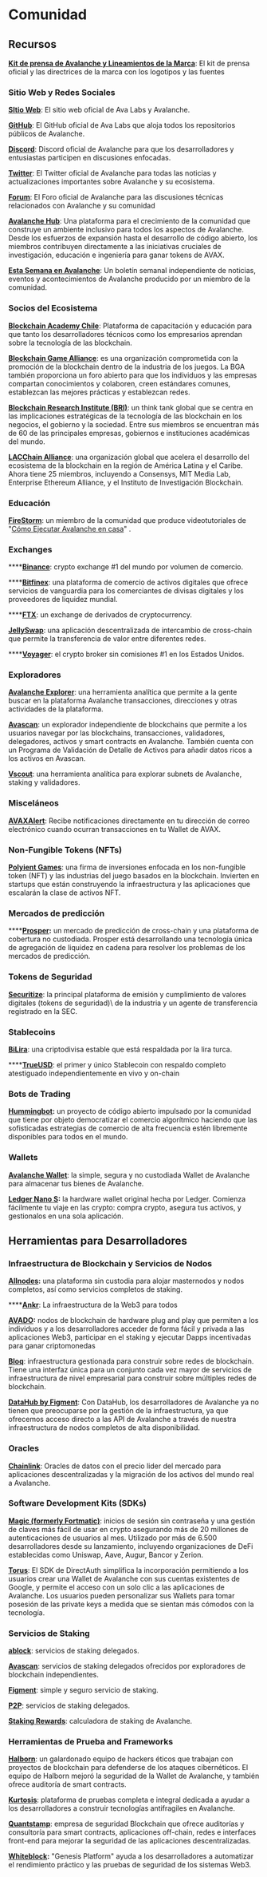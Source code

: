 # Comunidad


## Recursos

[**Kit de prensa de Avalanche y Lineamientos de la Marca**](https://support.avalabs.org/en/articles/4132288-ava-labs-and-avalanche-press-kit-and-brand-assets): El kit de prensa oficial y las directrices de la marca con los logotipos y las fuentes

### Sitio Web y Redes Sociales

[**SItio Web**](https://avax.network): El sitio web oficial de Ava Labs y Avalanche.

[**GitHub**](https://github.com/ava-labs): El GitHub oficial de Ava Labs que aloja todos los repositorios públicos de Avalanche.

[**Discord**](https://chat.avax.network): Discord oficial de Avalanche para que los desarrolladores y entusiastas participen en discusiones enfocadas.

[**Twitter**](https://twitter.com/avalancheavax): El Twitter oficial de Avalanche para todas las noticias y actualizaciones importantes sobre Avalanche y su ecosistema.

[**Forum**](https://forum.avax.network): El Foro oficial de Avalanche para las discusiones técnicas relacionados con Avalanche y su comunidad

[**Avalanche Hub**](https://community.avax.network/accounts/login/?next=/): Una plataforma para el crecimiento de la comunidad que construye un ambiente inclusivo para todos los aspectos de Avalanche. Desde los esfuerzos de expansión hasta el desarrollo de código abierto, los miembros contribuyen directamente a las iniciativas cruciales de investigación, educación e ingeniería para ganar tokens de AVAX.

[**Esta Semana en Avalanche**](https://weavax.substack.com/): Un boletín semanal independiente de noticias, eventos y acontecimientos de Avalanche producido por un miembro de la comunidad.

### Socios del Ecosistema

[**Blockchain Academy Chile**](https://www.blockchainacademy.cl/): Plataforma de capacitación y educación para que tanto los desarrolladores técnicos como los empresarios aprendan sobre la tecnología de las blockchain.

[**Blockchain Game Alliance**](https://blockchaingamealliance.org/): es una organización comprometida con la promoción de la blockchain dentro de la industria de los juegos. La BGA también proporciona un foro abierto para que los individuos y las empresas compartan conocimientos y colaboren, creen estándares comunes, establezcan las mejores prácticas y establezcan redes.

[**Blockchain Research Institute \(BRI\)**](https://www.blockchainresearchinstitute.org/): un think tank global que se centra en las implicaciones estratégicas de la tecnología de las blockchain en los negocios, el gobierno y la sociedad. Entre sus miembros se encuentran más de 60 de las principales empresas, gobiernos e instituciones académicas del mundo.

[**LACChain Alliance**](https://www.lacchain.net/home#/alliance): una organización global que acelera el desarrollo del ecosistema de la blockchain en la región de América Latina y el Caribe. Ahora tiene 25 miembros, incluyendo a Consensys, MIT Media Lab, Enterprise Ethereum Alliance, y el Instituto de Investigación Blockchain.

### Educación

[**FireStorm**](https://www.youtube.com/channel/UC96iC-a7Ekk6GdaYhQ_mI-w): un miembro de la comunidad que produce videotutoriales de "[Cómo Ejecutar Avalanche en casa](https://www.youtube.com/watch?v=kyHiLcw4Qg0&list=PLRjGGVtaMdsvR3OChEp4862V6fQyPYJ7T)" .

### Exchanges

\*\*\*\*[**Binance**](https://www.binance.com): crypto exchange \#1 del mundo  por volumen de comercio.

\*\*\*\*[**Bitfinex**](https://www.bitfinex.com): una plataforma de comercio de activos digitales que ofrece servicios de vanguardia para los comerciantes de divisas digitales y los proveedores de liquidez mundial.

\*\*\*\*[**FTX**](https://ftx.com): un exchange de derivados de cryptocurrency.

[**JellySwap**](https://jelly.market/): una aplicación descentralizada de intercambio de cross-chain que permite la transferencia de valor entre diferentes redes.

\*\*\*\*[**Voyager**](https://www.investvoyager.com): el crypto broker sin comisiones \#1 en los Estados Unidos.

### Exploradores

[**Avalanche Explorer**](https://explorer.avax.network): una herramienta analítica que permite a la gente buscar en la plataforma Avalanche transacciones, direcciones y otras actividades de la plataforma.

[**Avascan**](https://github.com/ava-labs/avalanche-docs/tree/94d2e4aeddbf91f89b830f9b44b4aa60089ac755/learn/www.avascan.info): un explorador independiente de blockchains que permite a los usuarios navegar por las blockchains, transacciones, validadores, delegadores, activos y smart contracts en Avalanche. También cuenta con un Programa de Validación de Detalle de Activos para añadir datos ricos a los activos en Avascan.

[**Vscout**](https://vscout.io): una herramienta analítica para explorar subnets de Avalanche, staking y validadores.

### Misceláneos

[**AVAXAlert**](https://avaxalert.com): Recibe notificaciones directamente en tu dirección de correo electrónico cuando ocurran transacciones en tu Wallet de AVAX.

### Non-Fungible Tokens \(NFTs\)

[**Polyient Games**](https://www.polyient.games): una firma de inversiones enfocada en  los non-fungible token \(NFT\) y las industrias del juego basados en la blockchain. Invierten en startups que están construyendo la infraestructura y las aplicaciones que escalarán la clase de activos NFT.

### **Mercados de predicción**

\*\*\*\*[**Prosper**](https://prosper.so/)**:** un mercado de predicción de cross-chain y una plataforma de cobertura no custodiada. Prosper está desarrollando una tecnología única de agregación de liquidez en cadena para resolver los problemas de los mercados de predicción.

### Tokens de Seguridad

[**Securitize**](https://www.securitize.io/): la principal plataforma de emisión y cumplimiento de valores digitales \(tokens de seguridad)\ de la industria y un agente de transferencia registrado en la SEC.

### Stablecoins

[**BiLira**](https://www.bilira.co): una criptodivisa estable que está respaldada por la lira turca.

\*\*\*\*[**TrueUSD**](https://www.trusttoken.com): el primer y único Stablecoin con respaldo completo atestiguado independientemente en vivo y on-chain

### Bots de Trading

[**Hummingbot**](https://hummingbot.io/)**:** un proyecto de código abierto impulsado por la comunidad que tiene por objeto democratizar el comercio algorítmico haciendo que las sofisticadas estrategias de comercio de alta frecuencia estén libremente disponibles para todos en el mundo.

### Wallets

[**Avalanche Wallet**](https://wallet.avax.network): la simple, segura y no custodiada Wallet de Avalanche para almacenar tus bienes de Avalanche.

[**Ledger Nano S**](https://shop.ledger.com/products/ledger-nano-s)**:** la hardware wallet original hecha por Ledger. Comienza fácilmente tu viaje en las crypto: compra crypto, asegura tus activos, y gestionalos en una sola aplicación.

## Herramientas para Desarrolladores

### Infraestructura de Blockchain y Servicios de Nodos

[**Allnodes**](https://www.allnodes.com)**:** una plataforma sin custodia para alojar masternodos y nodos completos, así como servicios completos de staking.

\*\*\*\*[**Ankr**](https://www.ankr.com): La infraestructura de la Web3 para todos

[**AVADO**](https://ava.do/)**:** nodos de blockchain de hardware plug and play que permiten a los individuos y a los desarrolladores acceder de forma fácil y privada a las aplicaciones Web3, participar en el staking y ejecutar Dapps incentivadas para ganar criptomonedas

[**Bloq**](https://www.bloq.com): infraestructura gestionada para construir sobre redes de blockchain. Tiene una interfaz única para un conjunto cada vez mayor de servicios de infraestructura de nivel empresarial para construir sobre múltiples redes de blockchain.

[**DataHub by Figment**](https://figment.io/datahub/avalanche/): Con DataHub, los desarrolladores de Avalanche ya no tienen que preocuparse por la gestión de la infraestructura, ya que ofrecemos acceso directo a las API de Avalanche a través de nuestra infraestructura de nodos completos de alta disponibilidad.

### Oracles

[**Chainlink**](https://chain.link/): Oracles de datos con el precio lider del mercado para aplicaciones descentralizadas y la migración de los activos del mundo real a Avalanche.

### Software Development Kits \(SDKs\)

[**Magic \(formerly Fortmatic\)**](https://magic.link/): inicios de sesión sin contraseña y una gestión de claves más fácil de usar en crypto asegurando más de 20 millones de autenticaciones de usuarios al mes. Utilizado por más de 6.500 desarrolladores desde su lanzamiento, incluyendo organizaciones de DeFi establecidas como Uniswap, Aave, Augur, Bancor y Zerion.

[**Torus**](https://tor.us/): El SDK de DirectAuth simplifica la incorporación permitiendo a los usuarios crear una Wallet de Avalanche con sus cuentas existentes de Google, y permite el acceso con un solo clic a las aplicaciones de Avalanche. Los usuarios pueden personalizar sus Wallets para tomar posesión de las private keys a medida que se sientan más cómodos con la tecnología.

### Servicios de Staking 

[**ablock**](https://ablock.io/avalanche): servicios de staking delegados.

[**Avascan**](https://blog.avascan.info/2020-10-14-avascan-validators-october-2020.html): servicios de staking delegados ofrecidos por exploradores de blockchain independientes.

[**Figment**](https://figment.io/): simple y seguro servicio de staking.

[**P2P**](https://p2p.org/avalanche): servicios de staking delegados.

[**Staking Rewards**](https://www.stakingrewards.com/earn/avalanche): calculadora de staking de Avalanche.

### Herramientas de Prueba and Frameworks

[**Halborn**](https://halborn.com/): un galardonado equipo de hackers éticos que trabajan con proyectos de blockchain para defenderse de los ataques cibernéticos. El equipo de Halborn mejoró la seguridad de la Wallet de Avalanche, y también ofrece auditoría de smart contracts.

[**Kurtosis**](https://github.com/ava-labs/avalanche-docs/tree/94d2e4aeddbf91f89b830f9b44b4aa60089ac755/learn/www.kurtosistech.com): plataforma de pruebas completa e integral dedicada a ayudar a los desarrolladores a construir tecnologías antifragiles en Avalanche.

[**Quantstamp**](https://quantstamp.com/): empresa de seguridad Blockchain que ofrece auditorías y consultoría para smart contracts, aplicaciones off-chain, redes e interfaces front-end para mejorar la seguridad de las aplicaciones descentralizadas.

[**Whiteblock**](https://whiteblock.io/)**:** "Genesis Platform" ayuda a los desarrolladores a automatizar el rendimiento práctico y las pruebas de seguridad de los sistemas Web3.

<!--stackedit_data:
eyJoaXN0b3J5IjpbMjA0ODM2ODYzMSwxMTkyNTI3MDYxLDIwMz
g3NTIzNDEsMzcxODkyMDM1LC0xMDMxMDQ0NTQxLDU5MTkwMTg4
NSwxMjI0MzQ2NTY2XX0=
-->